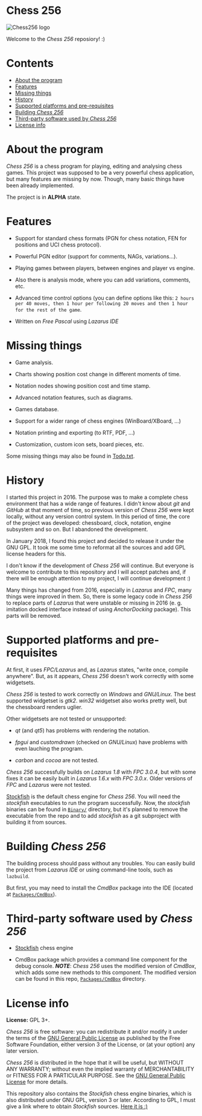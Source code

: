 # Chess 256

![Chess256 logo](https://raw.githubusercontent.com/alex65536/Chess256/master/Images/Icons/Icon72.png)

Welcome to the _Chess 256_ reposiory! :)

# Contents

* [About the program](#about-the-program)
* [Features](#features)
* [Missing things](#missing-things)
* [History](#history)
* [Supported platforms and pre-requisites](#supported-platforms-and-pre-requisites)
* [Building _Chess 256_](#building-chess-256)
* [Third-party software used by _Chess 256_](#third-party-software-used-by-chess-256)
* [License info](#license-info)

# About the program

_Chess 256_ is a chess program for playing, editing and analysing chess games. This project was supposed to be a very powerful chess application, but many features are missing by now. Though, many basic things have been already implemented.

The project is in **ALPHA** state.

# Features

* Support for standard chess formats (PGN for chess notation, FEN for positions and UCI chess protocol).

* Powerful PGN editor (support for comments, NAGs, variations...).

* Playing games between players, between engines and player vs engine.

* Also there is analysis mode, where you can add variations, comments, etc.

* Advanced time control options (you can define options like this: `2 hours per 40 moves, then 1 hour per following 20 moves and then 1 hour for the rest of the game`.

* Written on _Free Pascal_ using _Lazarus IDE_

# Missing things

* Game analysis.

* Charts showing position cost change in different moments of time.

* Notation nodes showing position cost and time stamp.

* Advanced notation features, such as diagrams.

* Games database.

* Support for a wider range of chess engines (WinBoard/XBoard, ...)

* Notation printing and exporting (to RTF, PDF, ...)

* Customization, custom icon sets, board pieces, etc.

Some missing things may also be found in [Todo.txt](https://github.com/alex65536/Chess256/blob/master/Todo.txt).

# History

I started this project in 2016. The purpose was to make a complete chess environment that has a wide range of features. I didn't know about _git_ and _GitHub_ at that moment of time, so previous version of _Chess 256_ were kept locally, without any version control system. In this period of time, the core of the project was developed: chessboard, clock, notation, engine subsystem and so on. But I abandoned the development.

In January 2018, I found this project and decided to release it under the GNU GPL. It took me some time to reformat all the sources and add GPL license headers for this.

I don't know if the development of _Chess 256_ will continue. But everyone is welcome to contribute to this repository and I will accept patches and, if there will be enough attention to my project, I will continue development :)

Many things has changed from 2016, especially in _Lazarus_ and _FPC_, many things were improved in them. So, there is some legacy code in _Chess 256_ to replace parts of _Lazarus_ that were unstable or missing in 2016 (e. g. imitation docked interface instead of using _AnchorDocking_ package). This parts will be removed.

# Supported platforms and pre-requisites

At first, it uses _FPC/Lazarus_ and, as _Lazarus_ states, "write once, compile anywhere". But, as it appears, _Chess 256_ doesn't work correctly with some widgetsets.

_Chess 256_ is tested to work correctly on _Windows_ and _GNU/Linux_. The best supported widgetset is _gtk2_. _win32_ widgetset also works pretty well, but the chessboard renders uglier.

Other widgetsets are not tested or unsupported:

* _qt_ (and _qt5_) has problems with rendering the notation.

* _fpgui_ and _customdrawn_ (checked on _GNU/Linux_) have problems with even lauching the program.

* _carbon_ and _cocoa_ are not tested.

_Chess 256_ successfully builds on _Lazarus 1.8_ with _FPC 3.0.4_, but with some fixes it can be easily built in _Lazarus 1.6.x_ with _FPC 3.0.x_. Older versions of _FPC_ and _Lazarus_ were not tested. 

[Stockfish](https://stockfishchess.org) is the default chess engine for _Chess 256_. You will need the _stockfish_ executables to run the program successfully. Now, the _stockfish_ binaries can be found in [`Binary/`](https://github.com/alex65536/Chess256/tree/master/Binary) directory, but it's planned to remove the executable from the repo and to add _stockfish_ as a git subproject with building it from sources.

# Building _Chess 256_

The building process should pass without any troubles. You can easily build the project from _Lazarus IDE_ or using command-line tools, such as `lazbuild`.

But first, you may need to install the _CmdBox_ package into the IDE (located at [`Packages/CmdBox`](https://github.com/alex65536/Chess256/tree/master/Packages/CmdBox)).

# Third-party software used by _Chess 256_

* [Stockfish](https://stockfishchess.org) chess engine

* CmdBox package which provides a command line component for the debug console. _**NOTE**_: _Chess 256_ uses the modified version of _CmdBox_, which adds some new methods to this component. The modified version can be found in this repo, [`Packages/CmdBox`](https://github.com/alex65536/Chess256/tree/master/Packages/CmdBox) directory.

# License info

**License:** GPL 3+.

_Chess 256_ is free software: you can redistribute it and/or modify it under the terms of the [GNU General Public License](https://www.gnu.org/licenses/gpl.html) as published by the Free Software Foundation, either version 3 of the License, or (at your option) any later version.

_Chess 256_ is distributed in the hope that it will be useful, but WITHOUT ANY WARRANTY; without even the implied warranty of
MERCHANTABILITY or FITNESS FOR A PARTICULAR PURPOSE. See the [GNU General Public License](https://www.gnu.org/licenses/gpl.html) for more details.

This repository also contains the _Stockfish_ chess engine binaries, which is also distributed under GNU GPL, version 3 or later. According to GPL, I must give a link where to obtain _Stockfish_ sources. [Here it is :)](https://github.com/official-stockfish/Stockfish)
